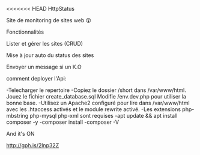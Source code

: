 <<<<<<< HEAD
HttpStatus


Site de monitoring de sites web :astonished: 

Fonctionnalités

Lister et gérer les sites (CRUD)

Mise à jour auto du status des sites

Envoyer un message si un K.O





comment deployer l'Api:

-Telecharger le repertoire 
-Copiez le dossier /short dans /var/www/html. Jouez le fichier create_database.sql Modifie /env.dev.php pour utiliser la bonne base.
-Utilisez un Apache2 configuré pour lire dans /var/www/html avec les .htaccess activés et le module rewrite activé.
-Les extensions php-mbstring php-mysql php-xml sont requises
-apt update && apt install composer -y
-composer install
-composer -V


And it's ON

http://gph.is/2lnp32Z
